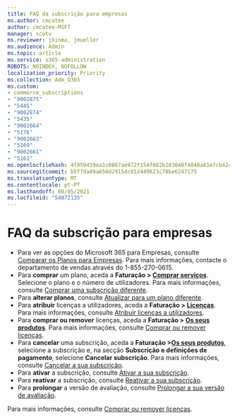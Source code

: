 ```yaml
---
title: FAQ da subscrição para empresas
ms.author: cmcatee
author: cmcatee-MSFT
manager: scotv
ms.reviewer: jkinma, jmueller
ms.audience: Admin
ms.topic: article
ms.service: o365-administration
ROBOTS: NOINDEX, NOFOLLOW
localization_priority: Priority
ms.collection: Adm_O365
ms.custom:
- commerce_subscriptions
- "9002875"
- "5445"
- "9002874"
- "5435"
- "9002664"
- "5176"
- "9002663"
- "5169"
- "9002661"
- "5161"
ms.openlocfilehash: 4f059459ea1c0867ae972f154f082b183040f4040a81e7cb42cf00e493bfcf6b
ms.sourcegitcommit: b5f7da89a650d2915dc652449623c78be6247175
ms.translationtype: MT
ms.contentlocale: pt-PT
ms.lasthandoff: 08/05/2021
ms.locfileid: "54072135"
---
```

# <a name="business-subscription-faq"></a>FAQ da subscrição para empresas

- Para ver as opções do Microsoft 365 para Empresas, consulte [Comparar os Planos para Empresas](https://www.microsoft.com/microsoft-365/compare-all-microsoft-365-products?&activetab=tab:primaryr2). Para mais informações, contacte o departamento de vendas através do 1-855-270-0615.
- Para **comprar** um plano, aceda a **Faturação > [Comprar serviços](https://go.microsoft.com/fwlink/p/?linkid=868433)**. Selecione o plano e o número de utilizadores. Para mais informações, consulte [Comprar uma subscrição diferente](https://docs.microsoft.com/microsoft-365/commerce/try-or-buy-microsoft-365#buy-a-different-subscription).
- Para **alterar planos**, consulte [Atualizar para um plano diferente](https://docs.microsoft.com/microsoft-365/commerce/subscriptions/upgrade-to-different-plan).
- Para **atribuir** licenças a utilizadores, aceda a **Faturação > [Licenças](https://go.microsoft.com/fwlink/p/?linkid=842264)**. Para mais informações, consulte [Atribuir licenças a utilizadores](https://docs.microsoft.com/microsoft-365/admin/manage/assign-licenses-to-users).
- Para **comprar ou remover** licenças, aceda a **Faturação > [Os seus produtos](https://go.microsoft.com/fwlink/p/?linkid=842054)**. Para mais informações, consulte [Comprar ou remover licenças](https://docs.microsoft.com/microsoft-365/commerce/licenses/buy-licenses).
- Para **cancelar** uma subscrição, aceda a **Faturação >[Os seus produtos](https://go.microsoft.com/fwlink/p/?linkid=842054)**, selecione a subscrição e, na secção **Subscrição e definições de pagamento**, selecione **Cancelar subscrição**. Para mais informações, consulte [Cancelar a sua subscrição](https://docs.microsoft.com/microsoft-365/commerce/subscriptions/cancel-your-subscription).
- Para **ativar** a subscrição, consulte [Ativar a sua subscrição](https://docs.microsoft.com/alchemyinsights/activate-your-office-365-subscription).
- Para **reativar** a subscrição, consulte [Reativar a sua subscrição](https://docs.microsoft.com/alchemyinsights/reactivate-your-subscription).
- Para **prolongar** a versão de avaliação, consulte [Prolongar a sua versão de avaliação](https://docs.microsoft.com/microsoft-365/commerce/extend-your-trial).

Para mais informações, consulte [Comprar ou remover licenças](https://docs.microsoft.com/microsoft-365/commerce/licenses/buy-licenses).